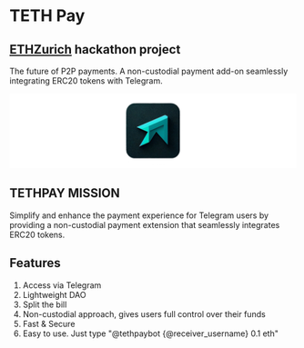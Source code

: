 # TETH Pay 
## [ETHZurich](https://ethereumzuri.ch) hackathon project

The future of P2P payments. A non-custodial payment add-on seamlessly integrating ERC20 tokens with Telegram.

![TETH Pay](./img/main.jpg)

## TETHPAY MISSION

Simplify and enhance the payment experience for Telegram users by providing a non-custodial payment extension that seamlessly integrates ERC20 tokens.

## Features

1. Access via Telegram
1. Lightweight DAO
1. Split the bill
1. Non-custodial approach, gives users full control over their funds
1. Fast & Secure
1. Easy to use. Just type "@tethpaybot {@receiver_username} 0.1 eth"
